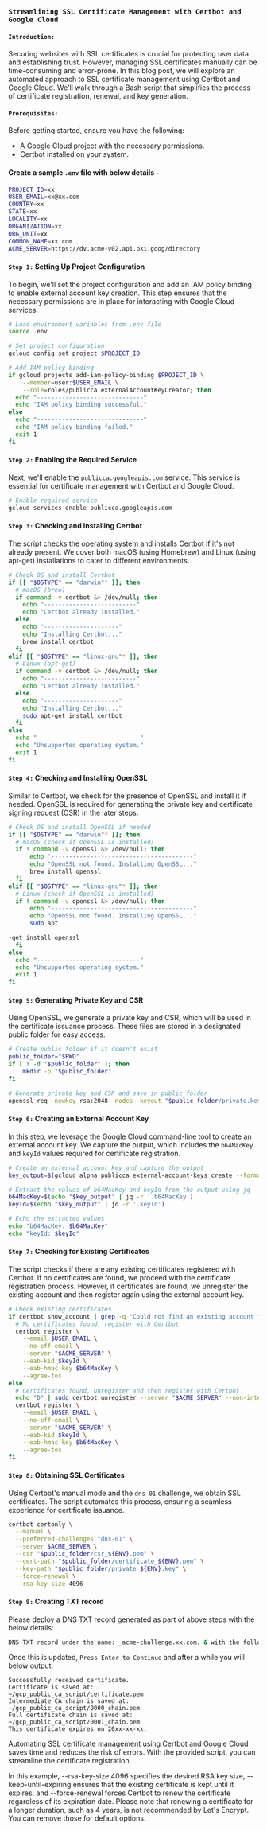 ### ``Streamlining SSL Certificate Management with Certbot and Google Cloud``

#### `Introduction:`
Securing websites with SSL certificates is crucial for protecting user data and establishing trust. However, managing SSL certificates manually can be time-consuming and error-prone. In this blog post, we will explore an automated approach to SSL certificate management using Certbot and Google Cloud. We'll walk through a Bash script that simplifies the process of certificate registration, renewal, and key generation.

#### `Prerequisites:`
Before getting started, ensure you have the following:

- A Google Cloud project with the necessary permissions.
- Certbot installed on your system.

#### Create a sample `.env` file with below details -

```bash
PROJECT_ID=xx
USER_EMAIL=xx@xx.com
COUNTRY=xx
STATE=xx
LOCALITY=xx
ORGANIZATION=xx
ORG_UNIT=xx
COMMON_NAME=xx.com
ACME_SERVER=https://dv.acme-v02.api.pki.goog/directory
```

#### `Step 1:` Setting Up Project Configuration
To begin, we'll set the project configuration and add an IAM policy binding to enable external account key creation. This step ensures that the necessary permissions are in place for interacting with Google Cloud services.

```bash
# Load environment variables from .env file
source .env

# Set project configuration
gcloud config set project $PROJECT_ID

# Add IAM policy binding
if gcloud projects add-iam-policy-binding $PROJECT_ID \
    --member=user:$USER_EMAIL \
    --role=roles/publicca.externalAccountKeyCreator; then
  echo "------------------------------"
  echo "IAM policy binding successful."
else
  echo "------------------------------"
  echo "IAM policy binding failed."
  exit 1
fi
```

#### `Step 2:` Enabling the Required Service
Next, we'll enable the `publicca.googleapis.com` service. This service is essential for certificate management with Certbot and Google Cloud.

```bash
# Enable required service
gcloud services enable publicca.googleapis.com
```

#### `Step 3:` Checking and Installing Certbot
The script checks the operating system and installs Certbot if it's not already present. We cover both macOS (using Homebrew) and Linux (using apt-get) installations to cater to different environments.

```bash
# Check OS and install Certbot
if [[ "$OSTYPE" == "darwin"* ]]; then
  # macOS (brew)
  if command -v certbot &> /dev/null; then
    echo "--------------------------"
    echo "Certbot already installed."
  else
    echo "---------------------"
    echo "Installing Certbot..."
    brew install certbot
  fi
elif [[ "$OSTYPE" == "linux-gnu"* ]]; then
  # Linux (apt-get)
  if command -v certbot &> /dev/null; then
    echo "--------------------------"
    echo "Certbot already installed."
  else
    echo "---------------------"
    echo "Installing Certbot..."
    sudo apt-get install certbot
  fi
else
  echo "-----------------------------"
  echo "Unsupported operating system."
  exit 1
fi
```

#### `Step 4:` Checking and Installing OpenSSL
Similar to Certbot, we check for the presence of OpenSSL and install it if needed. OpenSSL is required for generating the private key and certificate signing request (CSR) in the later steps.

```bash
# Check OS and install OpenSSL if needed
if [[ "$OSTYPE" == "darwin"* ]]; then
  # macOS (check if OpenSSL is installed)
  if ! command -v openssl &> /dev/null; then
      echo "----------------------------------------"
      echo "OpenSSL not found. Installing OpenSSL..."
      brew install openssl
  fi
elif [[ "$OSTYPE" == "linux-gnu"* ]]; then
  # Linux (check if OpenSSL is installed)
  if ! command -v openssl &> /dev/null; then
      echo "----------------------------------------"
      echo "OpenSSL not found. Installing OpenSSL..."
      sudo apt

-get install openssl
  fi
else
  echo "-----------------------------"
  echo "Unsupported operating system."
  exit 1
fi
```

#### `Step 5:` Generating Private Key and CSR
Using OpenSSL, we generate a private key and CSR, which will be used in the certificate issuance process. These files are stored in a designated public folder for easy access.

```bash
# Create public folder if it doesn't exist
public_folder="$PWD"
if [ ! -d "$public_folder" ]; then
    mkdir -p "$public_folder"
fi

# Generate private key and CSR and save in public folder
openssl req -newkey rsa:2048 -nodes -keyout "$public_folder/private.key" -out "$public_folder/csr.pem" -subj "/C=$COUNTRY/ST=$STATE/L=$LOCALITY/O=$ORGANIZATION/OU=$ORG_UNIT/CN=$COMMON_NAME/emailAddress=$USER_EMAIL"
```

#### `Step 6:` Creating an External Account Key
In this step, we leverage the Google Cloud command-line tool to create an external account key. We capture the output, which includes the `b64MacKey` and `keyId` values required for certificate registration.

```bash
# Create an external account key and capture the output
key_output=$(gcloud alpha publicca external-account-keys create --format=json)

# Extract the values of b64MacKey and keyId from the output using jq
b64MacKey=$(echo "$key_output" | jq -r '.b64MacKey')
keyId=$(echo "$key_output" | jq -r '.keyId')

# Echo the extracted values
echo "b64MacKey: $b64MacKey"
echo "keyId: $keyId"
```

#### `Step 7:` Checking for Existing Certificates
The script checks if there are any existing certificates registered with Certbot. If no certificates are found, we proceed with the certificate registration process. However, if certificates are found, we unregister the existing account and then register again using the external account key.

```bash
# Check existing certificates
if certbot show_account | grep -q "Could not find an existing account for server $ACME_SERVER."; then
  # No certificates found, register with Certbot
  certbot register \
    --email $USER_EMAIL \
    --no-eff-email \
    --server "$ACME_SERVER" \
    --eab-kid $keyId \
    --eab-hmac-key $b64MacKey \
    --agree-tos
else
  # Certificates found, unregister and then register with Certbot
  echo "D" | sudo certbot unregister --server "$ACME_SERVER" --non-interactive
  certbot register \
    --email $USER_EMAIL \
    --no-eff-email \
    --server "$ACME_SERVER" \
    --eab-kid $keyId \
    --eab-hmac-key $b64MacKey \
    --agree-tos
fi
```

#### `Step 8:` Obtaining SSL Certificates
Using Certbot's manual mode and the `dns-01` challenge, we obtain SSL certificates. The script automates this process, ensuring a seamless experience for certificate issuance.

```bash
certbot certonly \
  --manual \
  --preferred-challenges "dns-01" \
  --server $ACME_SERVER \
  --csr "$public_folder/csr_${ENV}.pem" \
  --cert-path "$public_folder/certificate_${ENV}.pem" \
  --key-path "$public_folder/private_${ENV}.key" \
  --force-renewal \
  --rsa-key-size 4096
```

#### `Step 9:` Creating TXT record
Please deploy a DNS TXT record generated as part of above steps with the below details:

```bash
DNS TXT record under the name: _acme-challenge.xx.com. & with the following value: xxxxxxxxxxxxxx
```

Once this is updated, `Press Enter to Continue` and after a while you will below output.

```
Successfully received certificate.
Certificate is saved at:            ~/gcp_public_ca_script/certificate.pem
Intermediate CA chain is saved at:  ~/gcp_public_ca_script/0000_chain.pem
Full certificate chain is saved at: ~/gcp_public_ca_script/0001_chain.pem
This certificate expires on 20xx-xx-xx.
```

Automating SSL certificate management using Certbot and Google Cloud saves time and reduces the risk of errors. With the provided script, you can streamline the certificate registration.

In this example, --rsa-key-size 4096 specifies the desired RSA key size, --keep-until-expiring ensures that the existing certificate is kept until it expires, and --force-renewal forces Certbot to renew the certificate regardless of its expiration date. Please note that renewing a certificate for a longer duration, such as 4 years, is not recommended by Let's Encrypt. You can remove those for default options.